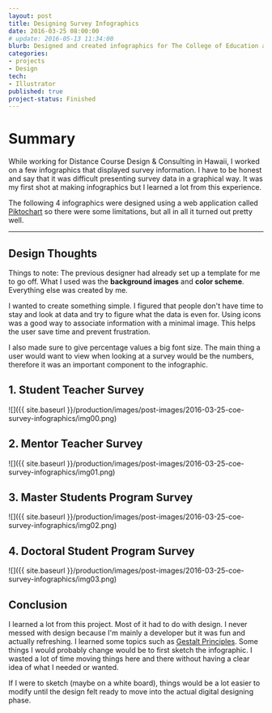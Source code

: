```yaml
---
layout: post
title: Designing Survey Infographics
date: 2016-03-25 08:00:00
# update: 2016-05-13 11:34:00
blurb: Designed and created infographics for The College of Education at the University of Hawaii.
categories:
- projects
- Design
tech:
- Illustrator
published: true
project-status: Finished
---
```


# Summary

While working for Distance Course Design & Consulting in Hawaii, I worked on a few infographics that displayed survey information. I have to be honest and say that it was difficult presenting survey data in a graphical way. It was my first shot at making infographics but I learned a lot from this experience.

The following 4 infographics were designed using a web application called [Piktochart](https://piktochart.com/) so there were some limitations, but all in all it turned out pretty well.

<hr />

## Design Thoughts

Things to note: The previous designer had already set up a template for me to go off. What I used was the **background images** and **color scheme**. Everything else was created by me.

I wanted to create something simple. I figured that people don't have time to stay and look at data and try to figure what the data is even for. Using icons was a good way to associate information with a minimal image. This helps the user save time and prevent frustration.

I also made sure to give percentage values a big font size. The main thing a user would want to view when looking at a survey would be the numbers, therefore it was an important component to the infographic.

## 1. Student Teacher Survey

![]({{ site.baseurl }}/production/images/post-images/2016-03-25-coe-survey-infographics/img00.png)

## 2. Mentor Teacher Survey

![]({{ site.baseurl }}/production/images/post-images/2016-03-25-coe-survey-infographics/img01.png)

## 3. Master Students Program Survey

![]({{ site.baseurl }}/production/images/post-images/2016-03-25-coe-survey-infographics/img02.png)

## 4. Doctoral Student Program Survey

![]({{ site.baseurl }}/production/images/post-images/2016-03-25-coe-survey-infographics/img03.png)

## Conclusion

I learned a lot from this project. Most of it had to do with design. I never messed with design because I'm mainly a developer but it was fun and actually refreshing. I learned some topics such as [Gestalt Principles](http://www.creativebloq.com/graphic-design/gestalt-theory-10134960). Some things I would probably change would be to first sketch the infographic. I wasted a lot of time moving things here and there without having a clear idea of what I needed or wanted.

If I were to sketch (maybe on a white board), things would be a lot easier to modify until the design felt ready to move into the actual digital designing phase.

